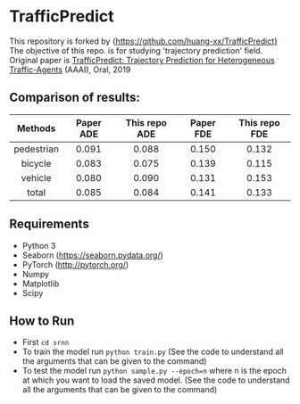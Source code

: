 # TrafficPredict
This repository is forked by {https://github.com/huang-xx/TrafficPredict}
The objective of this repo. is for studying 'trajectory prediction' field.
Original paper is [TrafficPredict: Trajectory Prediction for Heterogeneous Traffic-Agents](https://arxiv.org/abs/1811.02146) (AAAI), Oral, 2019

## Comparison of results:
|   Methods  | Paper  ADE | This repo ADE | Paper  FDE | This repo FDE |
|:----------:|:----------:|:-------------:|:----------:|:-------------:|
| pedestrian |    0.091   |     0.088     |    0.150   |     0.132     |
|   bicycle  |    0.083   |     0.075     |    0.139   |     0.115     |
|   vehicle  |    0.080   |     0.090     |    0.131   |     0.153     |
|    total   |    0.085   |     0.084     |    0.141   |     0.133     |

## Requirements

* Python 3
* Seaborn (https://seaborn.pydata.org/)
* PyTorch (http://pytorch.org/)
* Numpy
* Matplotlib
* Scipy

## How to Run
* First `cd srnn`
* To train the model run `python train.py` (See the code to understand all the arguments that can be given to the command)
* To test the model run `python sample.py --epoch=n` where n is the epoch at which you want to load the saved model. (See the code to understand all the arguments that can be given to the command)
